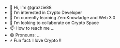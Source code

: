 - 👋 Hi, I’m @grazzie88
- 👀 I’m interested in Crypto Developer
- 🌱 I’m currently learning ZeroKnowladge and Web 3.0
- 💞️ I’m looking to collaborate on Crypto Space
- 📫 How to reach me ...
- 😄 Pronouns: ...
- ⚡ Fun fact: I love Crypto !!

<!---
grazzie88/grazzie88 is a ✨ special ✨ repository because its `README.md` (this file) appears on your GitHub profile.
You can click the Preview link to take a look at your changes.
--->
